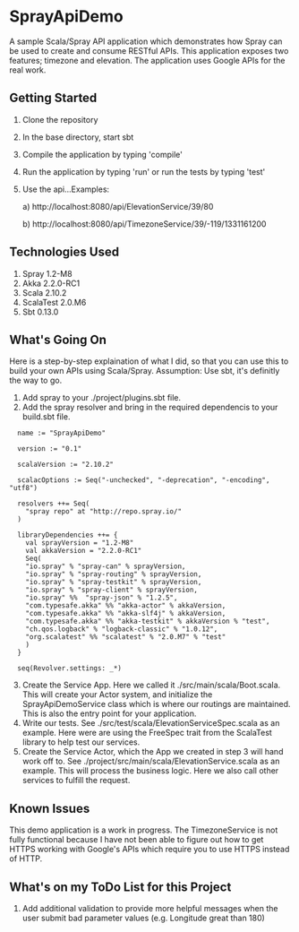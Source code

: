 SprayApiDemo
============

A sample Scala/Spray API application which demonstrates how Spray can be used to create and consume RESTful APIs.  This application exposes two features; timezone and elevation.  The application uses Google APIs for the real work.

Getting Started
---------------

1. Clone the repository
2. In the base directory, start sbt
3. Compile the application by typing 'compile'
4. Run the application by typing 'run' or run the tests by typing 'test'
5. Use the api...Examples:

   a) http://localhost:8080/api/ElevationService/39/80
   
   b) http://localhost:8080/api/TimezoneService/39/-119/1331161200

Technologies Used
-----------------

1. Spray 1.2-M8
2. Akka 2.2.0-RC1
3. Scala 2.10.2
4. ScalaTest 2.0.M6
5. Sbt 0.13.0

What's Going On
---------------

Here is a step-by-step explaination of what I did, so that you can use this to build your own APIs using Scala/Spray.  Assumption: Use sbt, it's definitly the way to go.

1. Add spray to your ./project/plugins.sbt file.
2. Add the spray resolver and bring in the required dependencis to your build.sbt file.
```
  name := "SprayApiDemo"

  version := "0.1"

  scalaVersion := "2.10.2"

  scalacOptions := Seq("-unchecked", "-deprecation", "-encoding", "utf8")

  resolvers ++= Seq(
    "spray repo" at "http://repo.spray.io/"
  )

  libraryDependencies ++= {
    val sprayVersion = "1.2-M8"
    val akkaVersion = "2.2.0-RC1"
    Seq(
    "io.spray" % "spray-can" % sprayVersion,
    "io.spray" % "spray-routing" % sprayVersion,
    "io.spray" % "spray-testkit" % sprayVersion,
    "io.spray" % "spray-client" % sprayVersion,
    "io.spray" %%  "spray-json" % "1.2.5",
    "com.typesafe.akka" %% "akka-actor" % akkaVersion,
    "com.typesafe.akka" %% "akka-slf4j" % akkaVersion,
    "com.typesafe.akka" %% "akka-testkit" % akkaVersion % "test",
    "ch.qos.logback" % "logback-classic" % "1.0.12",
    "org.scalatest" %% "scalatest" % "2.0.M7" % "test"
    )
  }

  seq(Revolver.settings: _*)
```
3. Create the Service App.  Here we called it ./src/main/scala/Boot.scala.  This will create your Actor system, and initialize the SprayApiDemoService class which is where our routings are maintained.  This is also the entry point for your application.
4. Write our tests.  See ./src/test/scala/ElevationServiceSpec.scala as an example.  Here were are using the FreeSpec trait from the ScalaTest library to help test our services.
5. Create the Service Actor, which the App we created in step 3 will hand work off to.  See ./project/src/main/scala/ElevationService.scala as an example.  This will process the business logic.  Here we also call other services to fulfill the request.

Known Issues
------------

This demo application is a work in progress.  The TimezoneService is not fully functional because I have not been able to figure out how to get HTTPS working with Google's APIs which require you to use HTTPS instead of HTTP.

What's on my ToDo List for this Project
---------------------------------------
1. Add additional validation to provide more helpful messages when the user submit bad parameter values (e.g. Longitude great than 180)